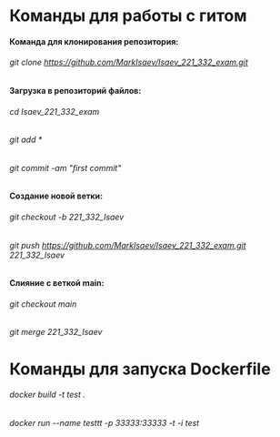 # Команды для работы с гитом


#### Команда для клонирования репозитория:

###### git clone https://github.com/MarkIsaev/Isaev_221_332_exam.git


#### Загрузка в репозиторий файлов:

###### cd Isaev_221_332_exam

###### git add *

###### git commit -am "first commit"


#### Создание новой ветки:

###### git checkout -b 221_332_Isaev

###### git push https://github.com/MarkIsaev/Isaev_221_332_exam.git 221_332_Isaev


#### Слияние с веткой main:

###### git checkout main

###### git merge 221_332_Isaev


# Команды для запуска Dockerfile


###### docker build -t test .

###### docker run  --name testtt -p 33333:33333 -t -i test
